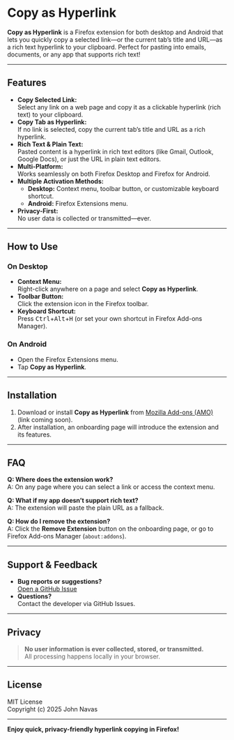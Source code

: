 # Copy as Hyperlink

**Copy as Hyperlink** is a Firefox extension for both desktop and Android that lets you quickly copy a selected link—or the current tab’s title and URL—as a rich text hyperlink to your clipboard. Perfect for pasting into emails, documents, or any app that supports rich text!

---

## Features

- **Copy Selected Link:**  
  Select any link on a web page and copy it as a clickable hyperlink (rich text) to your clipboard.
- **Copy Tab as Hyperlink:**  
  If no link is selected, copy the current tab’s title and URL as a rich hyperlink.
- **Rich Text & Plain Text:**  
  Pasted content is a hyperlink in rich text editors (like Gmail, Outlook, Google Docs), or just the URL in plain text editors.
- **Multi-Platform:**  
  Works seamlessly on both Firefox Desktop and Firefox for Android.
- **Multiple Activation Methods:**  
  - **Desktop:** Context menu, toolbar button, or customizable keyboard shortcut.
  - **Android:** Firefox Extensions menu.
- **Privacy-First:**  
  No user data is collected or transmitted—ever.

---

## How to Use

### On Desktop

- **Context Menu:**  
  Right-click anywhere on a page and select **Copy as Hyperlink**.
- **Toolbar Button:**  
  Click the extension icon in the Firefox toolbar.
- **Keyboard Shortcut:**  
  Press <kbd>Ctrl</kbd>+<kbd>Alt</kbd>+<kbd>H</kbd> (or set your own shortcut in Firefox Add-ons Manager).

### On Android

- Open the Firefox Extensions menu.
- Tap **Copy as Hyperlink**.

---

## Installation

1. Download or install **Copy as Hyperlink** from [Mozilla Add-ons (AMO)](https://addons.mozilla.org/) (link coming soon).
2. After installation, an onboarding page will introduce the extension and its features.

---

## FAQ

**Q: Where does the extension work?**  
A: On any page where you can select a link or access the context menu.

**Q: What if my app doesn’t support rich text?**  
A: The extension will paste the plain URL as a fallback.

**Q: How do I remove the extension?**  
A: Click the **Remove Extension** button on the onboarding page, or go to Firefox Add-ons Manager (`about:addons`).

---

## Support & Feedback

- **Bug reports or suggestions?**  
  [Open a GitHub Issue](https://github.com/your-repo/issues) <!-- Replace with your actual repo URL -->
- **Questions?**  
  Contact the developer via GitHub Issues.

---

## Privacy

> **No user information is ever collected, stored, or transmitted.**  
> All processing happens locally in your browser.

---

## License

MIT License  
Copyright (c) 2025 John Navas

---

**Enjoy quick, privacy-friendly hyperlink copying in Firefox!**
